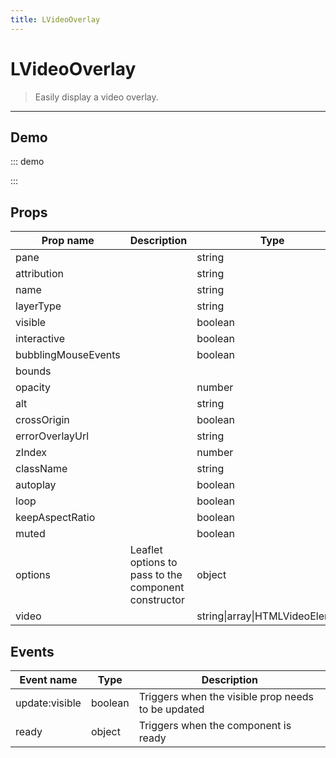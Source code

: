 ```yaml
---
title: LVideoOverlay
---
```


# LVideoOverlay

> Easily display a video overlay.

---

## Demo

::: demo
<template>
<l-map style="height: 350px" :zoom="zoom" :center="center">
<l-tile-layer :url="url"></l-tile-layer>
<l-video-overlay :video="video" :bounds="bounds"></l-video-overlay>
</l-map>
</template>

<script>
import {LMap, LVideoOverlay, LTileLayer} from 'vue2-leaflet';

export default {
  components: {
    LMap,
    LVideoOverlay,
    LTileLayer
  },
  data () {
    return {
      zoom: 4,
      center: [25, -110],
      url: 'https://{s}.tile.openstreetmap.org/{z}/{x}/{y}.png',
      video: 'https://www.mapbox.com/bites/00188/patricia_nasa.webm',
      bounds: [[ 32, -130], [ 13, -100]]
    };
  }
}
</script>

:::

## Props

| Prop name           | Description                                          | Type                            | Values | Default       |
| ------------------- | ---------------------------------------------------- | ------------------------------- | ------ | ------------- |
| pane                |                                                      | string                          | -      | 'overlayPane' |
| attribution         |                                                      | string                          | -      | null          |
| name                |                                                      | string                          | -      | undefined     |
| layerType           |                                                      | string                          | -      | undefined     |
| visible             |                                                      | boolean                         | -      | true          |
| interactive         |                                                      | boolean                         | -      | false         |
| bubblingMouseEvents |                                                      | boolean                         | -      | true          |
| bounds              |                                                      |                                 | -      |               |
| opacity             |                                                      | number                          | -      | 1.0           |
| alt                 |                                                      | string                          | -      | ''            |
| crossOrigin         |                                                      | boolean                         | -      | false         |
| errorOverlayUrl     |                                                      | string                          | -      | ''            |
| zIndex              |                                                      | number                          | -      | 1             |
| className           |                                                      | string                          | -      | ''            |
| autoplay            |                                                      | boolean                         | -      | true          |
| loop                |                                                      | boolean                         | -      | true          |
| keepAspectRatio     |                                                      | boolean                         | -      | true          |
| muted               |                                                      | boolean                         | -      | false         |
| options             | Leaflet options to pass to the component constructor | object                          | -      | {}            |
| video               |                                                      | string\|array\|HTMLVideoElement | -      | null          |

## Events

| Event name     | Type    | Description                                        |
| -------------- | ------- | -------------------------------------------------- |
| update:visible | boolean | Triggers when the visible prop needs to be updated |
| ready          | object  | Triggers when the component is ready               |
